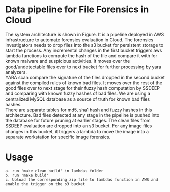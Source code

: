 # Data pipeline for File Forensics in Cloud

The system architecture is shown in Figure. It is a pipeline deployed in AWS infrastructure to automate forensics evaluation in Cloud. The forensics investigators needs to drop files into the s3 bucket for persistent storage to start the process. Any incremental changes in the first bucket triggers aws lambda functions to compute the hash of the file and compare it with for known malware and suspicious activities. It moves over the good/undetectable files over to next bucket for further processing by yara analyzers.  
YARA scan compare the signature of the files dropped in the second bucket against the compiled rules of known bad files. It moves over the rest of the good files over to next stage for their fuzzy hash computation by SSDEEP and comparing with known fuzzy hashes of bad files. We are using a centralized MySQL database as a source of truth for known bad files hashes.  
There are separate tables for md5, sha1 hash and fuzzy hashes in this architecture. Bad files detected at any stage in the pipeline is pushed into the database for future pruning at earlier stages. The clean files from SSDEEP evaluation are dropped into an s3 bucket. For any image files changes in this bucket, it triggers a lambda to move the image into a separate workstation for specific image forensics.  
  

# Usage
	a. run 'make clean build' in lambdas folder  
	b. run 'make build'  
	c. Upload the corresponding zip file to lambdas function in AWS and enable the trigger on the s3 bucket  
